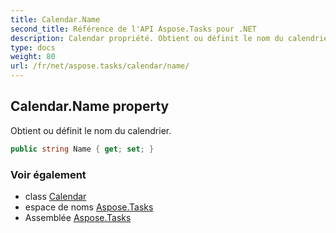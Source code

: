 ```yaml
---
title: Calendar.Name
second_title: Référence de l'API Aspose.Tasks pour .NET
description: Calendar propriété. Obtient ou définit le nom du calendrier.
type: docs
weight: 80
url: /fr/net/aspose.tasks/calendar/name/
---
```

## Calendar.Name property

Obtient ou définit le nom du calendrier.

```csharp
public string Name { get; set; }
```

### Voir également

* class [Calendar](../)
* espace de noms [Aspose.Tasks](../../calendar/)
* Assemblée [Aspose.Tasks](../../../)


